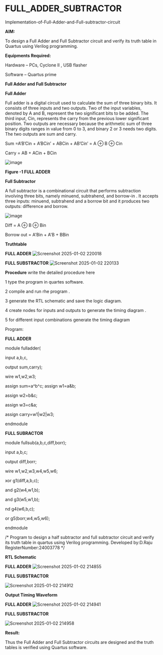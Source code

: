 # FULL_ADDER_SUBTRACTOR

Implementation-of-Full-Adder-and-Full-subtractor-circuit

**AIM:**

To design a Full Adder and Full Subtractor circuit and verify its truth table in Quartus using Verilog programming.

**Equipments Required:**

Hardware – PCs, Cyclone II , USB flasher

Software – Quartus prime

**Full Adder and Full Subtractor**

**Full Adder**

Full adder is a digital circuit used to calculate the sum of three binary bits. It consists of three inputs and two outputs. Two of the input variables, denoted by A and B, represent the two significant bits to be added. The third input, Cin, represents the carry from the previous lower significant position. Two outputs are necessary because the arithmetic sum of three binary digits ranges in value from 0 to 3, and binary 2 or 3 needs two digits. The two outputs are sum and carry.

Sum =A’B’Cin + A’BCin’ + ABCin + AB’Cin’ = A ⊕ B ⊕ Cin 

Carry = AB + ACin + BCin

![image](https://github.com/naavaneetha/FULL_ADDER_SUBTRACTOR/assets/154305477/0f30ba51-5ffb-4198-845f-18e054f675e7)

**Figure -1 FULL ADDER**

**Full Subtractor**

A full subtractor is a combinational circuit that performs subtraction involving three bits, namely minuend, subtrahend, and borrow-in . It accepts three inputs: minuend, subtrahend and a borrow bit and it produces two outputs: difference and borrow.

![image](https://github.com/naavaneetha/FULL_ADDER_SUBTRACTOR/assets/154305477/02b24f51-ab51-4304-9ad6-7b81ffc1ead5)

Diff = A ⊕ B ⊕ Bin 

Borrow out = A'Bin + A'B + BBin

**Truthtable**

**FULL ADDER**
![Screenshot 2025-01-02 220018](https://github.com/user-attachments/assets/fbbf9ae2-fccc-4eee-bf57-478698433585)

**FULL SUBSTRACTOR**
![Screenshot 2025-01-02 220133](https://github.com/user-attachments/assets/81b3cb7b-5cba-4493-b792-d075ef443323)

**Procedure**
write the detailed procedure here

1 type the program in quartes software.

2 compile and run rhe program .

3 generate the RTL schematic and save the logic diagram.

4 create nodes for inputs and outputs to generate the timing diagram .

5 for different input combinations generate the timing diagram

Program:

**FULL ADDER**

module fulladder(

input a,b,c,

output sum,carry);

wire w1,w2,w3;

assign sum=a^b^c; assign w1=a&b;

assign w2=b&c;

assign w3=c&a;

assign carry=w1|w2|w3;

endmodule

**FULL SUBRACTOR**

module fullsub(a,b,c,diff,borr);

input a,b,c;

output diff,borr;

wire w1,w2,w3,w4,w5,w6;

xor g1(diff,a,b,c);

and g2(w4,w1,b);

and g3(w5,w1,b);

nd g4(w6,b,c);

or g5(borr,w4,w5,w6);

endmodule

/* Program to design a half subtractor and full subtractor circuit and verify its truth table in quartus using Verilog programming. Developed by:D.Raju RegisterNumber:24003778
*/

**RTL Schematic**

**FULL ADDER**
![Screenshot 2025-01-02 214855](https://github.com/user-attachments/assets/99197db9-69e5-4cb7-a0d9-eb602ba01c51)

**FULL SUBSTRACTOR**

![Screenshot 2025-01-02 214912](https://github.com/user-attachments/assets/922338ef-231f-4a7b-8462-27cfde372e61)

**Output Timing Waveform**

**FULL ADDER**
![Screenshot 2025-01-02 214941](https://github.com/user-attachments/assets/868d791d-90ae-4427-911a-38ca58f594c5)

**FULL SUBSTRACTOR**

![Screenshot 2025-01-02 214958](https://github.com/user-attachments/assets/025d3312-e6bb-4e83-86cd-01556a2248dc)


**Result:**

Thus the Full Adder and Full Subtractor circuits are designed and the truth tables is verified using Quartus software.



